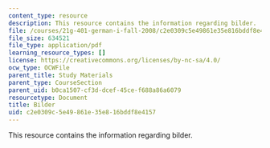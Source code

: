 ```yaml
---
content_type: resource
description: This resource contains the information regarding bilder.
file: /courses/21g-401-german-i-fall-2008/c2e0309c5e49861e35e816bddf8e4157_MIT21G_401F08_bilder_rf.pdf
file_size: 634521
file_type: application/pdf
learning_resource_types: []
license: https://creativecommons.org/licenses/by-nc-sa/4.0/
ocw_type: OCWFile
parent_title: Study Materials
parent_type: CourseSection
parent_uid: b0ca1507-cf3d-dcef-45ce-f688a86a6079
resourcetype: Document
title: Bilder
uid: c2e0309c-5e49-861e-35e8-16bddf8e4157
---
```

This resource contains the information regarding bilder.